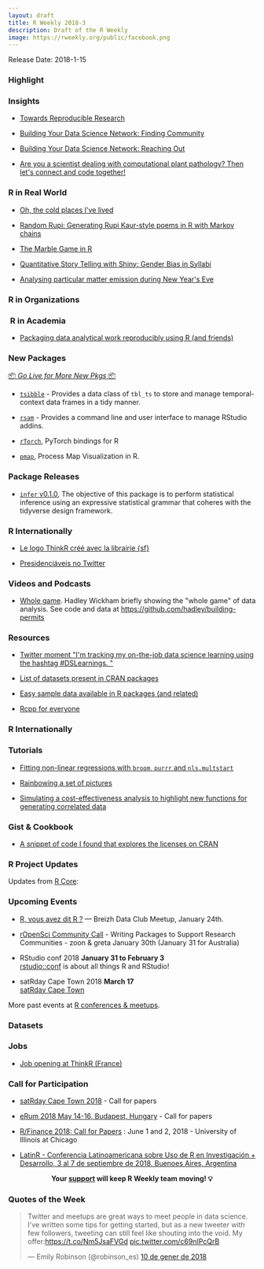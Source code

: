 ```yaml
---
layout: draft
title: R Weekly 2018-3
description: Draft of the R Weekly
image: https://rweekly.org/public/facebook.png
---
```


Release Date: 2018-1-15

###  Highlight



### Insights

+ [Towards Reproducible Research](http://www.simplyapproximate.com/posts/towards-reproducible-research/)

+ [Building Your Data Science Network: Finding Community](https://robinsones.github.io/Building-Your-Data-Science-Network-Finding-Community/)

+ [Building Your Data Science Network: Reaching Out](https://robinsones.github.io/Building-Your-Data-Science-Network-Reaching-Out/)

+ [Are you a scientist dealing with computational plant pathology? Then let's connect and code together!](http://openplantpathology.netlify.com/post/2018-01-08-first-post-community-call/)


### R in Real World

+ [Oh, the cold places I've lived](https://sharlagelfand.netlify.com/posts/oh-the-cold-places-ive-lived/)

+ [Random Rupi: Generating Rupi Kaur-style poems in R with Markov chains](http://katiejolly.io/blog/2018-01-05/random-rupi-markov-chain-poems)

+ [The Marble Game in R ](https://www.alspur.com/marble-game-in-r/)

+ [Quantitative Story Telling with Shiny: Gender Bias in Syllabi](https://www.gokhanciflikli.com/post/lse-gender/)

+ [Analysing particular matter emission during New Year's Eve](https://johannesfriedrich.github.io/2018-01-11-particular-matter-new-year/)


###  R in Organizations




###  R in Academia

+ [Packaging data analytical work reproducibly using R (and friends)](https://peerj.com/preprints/3192/)


###  New Packages

<p class="added-hostname"><a href="https://rweekly.org/live" target="_blank" class="externalLink">📦 <i>Go Live for More New Pkgs</i> 📦</a></p>

+ [`tsibble`](http://pkg.earo.me/tsibble/index.html) - Provides a data class of `tbl_ts` to store and manage temporal-context data frames in a tidy manner.

+ [`rsam`](https://github.com/yonicd/rsam) - Provides a command line and user interface to manage RStudio addins.

+ [`rTorch`](https://github.com/f0nzie/rtorch), PyTorch bindings for R 

+ [`pmap`](https://github.com/twang2218/pmap), Process Map Visualization in R.

### Package Releases

+ [`infer` v0.1.0](http://infer.netlify.com/), The objective of this package is to perform statistical inference using an expressive statistical grammar that coheres with the tidyverse design framework.




###  R Internationally

+ [Le logo ThinkR créé avec la librairie {sf}](https://thinkr.fr/logo-thinkr-cree-avec-librairie-sf/)

+ [Presidenciáveis no Twitter](https://medium.com/@ghcarvalho/presidenci%C3%A1veis-no-twitter-5fa2a7ec144b)

###  Videos and Podcasts

+ [Whole game](https://www.youtube.com/watch?v=go5Au01Jrvs). Hadley Wickham briefly showing the "whole game" of data analysis. See code and data at https://github.com/hadley/building-permits


###  Resources

+ [Twitter moment "I'm tracking my on-the-job data science learning using the hashtag #DSLearnings. "](https://twitter.com/i/moments/950921593236131841)

+ [List of datasets present in CRAN packages](https://vincentarelbundock.github.io/Rdatasets/datasets.html)

+ [Easy sample data available in R packages (and related) ](https://gist.github.com/zross/6f1b1569512be06f5fb571cc425202bc)

+ [Rcpp for everyone](https://teuder.github.io/rcpp4everyone_en/)

### R Internationally



###  Tutorials

+ [Fitting non-linear regressions with `broom`, `purrr` and `nls.multstart`](https://padpadpadpad.github.io/post/fitting-non-linear-regressions-with-broom-purrr-and-nls.multstart/)

+ [Rainbowing a set of pictures](http://www.masalmon.eu/2018/01/07/rainbowing/)

+ [Simulating a cost-effectiveness analysis to highlight new functions for generating correlated data](https://www.rdatagen.net/post/generating-correlated-data-for-a-simulated-cost-effectiveness-analysis/)

<!--<div class="post-more-begin"></div><div class="post-more-end"></div>-->

### Gist & Cookbook

+ [A snippet of code I found that explores the licenses on CRAN ](https://gist.github.com/njtierney)


###  R Project Updates

Updates from [R Core](http://developer.r-project.org/blosxom.cgi/R-devel/NEWS):


###  Upcoming Events

+ [R, vous avez dit R ?](https://www.meetup.com/fr-FR/Breizh-Data-Club/events/246482043/) — Breizh Data Club Meetup, January 24th. 

+ [rOpenSci Community Call](https://ropensci.org/blog/2018/01/03/comm-call-v15/) - Writing Packages to Support Research Communities - zoon & greta
January 30th (January 31 for Australia)

+ RStudio conf 2018 **January 31 to February 3** <br />
[rstudio::conf](https://www.rstudio.com/conference/) is about all things R and RStudio!

+ satRday Cape Town 2018 **March 17** <br />
[satRday Cape Town](http://capetown2018.satrdays.org/)

<!-- + R/Finance 2018 **June 1 and 2** <br />
[Applied Finance with R](http://www.rinfinance.com).

+ [CascadiaRConf](https://cascadiarconf.com/) **June 2, 2018**
Portland, OR, US

+ [7eme Rencontres R](https://r2018-rennes.sciencesconf.org/)  **5 & 6 July 2018** <br />
Rennes - Agrocampus

+ useR! 2018 **July 10, 2018** <br />
The annual useR! conference is the main meeting of the international R user and developer community. -->

More past events at [R conferences & meetups](https://conf.rweekly.org).

### Datasets




### Jobs

+ [Job opening at ThinkR (France)](https://thinkr.fr/rejoindre-thinkr/)

###  Call for Participation

+ [satRday Cape Town 2018](http://capetown2018.satrdays.org/#callforpapers) - Call for papers

+ [eRum 2018 May 14-16, Budapest, Hungary](http://2018.erum.io/#cfp) - Call for papers

+ [R/Finance 2018: Call for Papers](http://blog.fosstrading.com/2018/01/rfinance-2018-call-for-papers.html) : June 1 and 2, 2018 - University of Illinois at Chicago

+ [LatinR - Conferencia Latinoamericana sobre Uso de R en Investigación + Desarrollo, 3 al 7 de septiembre de 2018, Buenoes Aires, Argentina](http://47jaiio.sadio.org.ar/index.php?q=node/125)

<p class="hide-support added-hostname support-rweekly" style="text-align: center;font-weight: bold;">Your <a class="non-visited externalLink" href="https://www.patreon.com/rweekly" onclick="pas(this)">support</a> will keep R Weekly team moving! 💡</p>

###  Quotes of the Week

<blockquote class="twitter-tweet" data-lang="ca"><p lang="en" dir="ltr">Twitter and meetups are great ways to meet people in data science. I&#39;ve written some tips for getting started, but as a new tweeter with few followers, tweeting can still feel like shouting into the void. My offer:<a href="https://t.co/Nm5JsaFVGd">https://t.co/Nm5JsaFVGd</a> <a href="https://t.co/c69nIPcQrB">pic.twitter.com/c69nIPcQrB</a></p>&mdash; Emily Robinson (@robinson_es) <a href="https://twitter.com/robinson_es/status/951204061151408128?ref_src=twsrc%5Etfw">10 de gener de 2018</a></blockquote>

